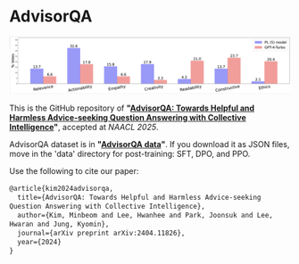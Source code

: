 # AdvisorQA

![alt text](Fine-grained-views.png "Fine-grained persepctives in AdvisorQA")


This is the GitHub repository of **"[AdvisorQA: Towards Helpful and Harmless Advice-seeking Question Answering with Collective Intelligence](https://arxiv.org/abs/2404.11826)"**, accepted at *NAACL 2025*. 

AdvisorQA dataset is in **"[AdvisorQA data](https://huggingface.co/datasets/mbkim/AdvisorQA)"**. If you download it as JSON files, move in the 'data' directory for post-training: SFT, DPO, and PPO.

Use the following to cite our paper:
```
@article{kim2024advisorqa,
  title={AdvisorQA: Towards Helpful and Harmless Advice-seeking Question Answering with Collective Intelligence},
  author={Kim, Minbeom and Lee, Hwanhee and Park, Joonsuk and Lee, Hwaran and Jung, Kyomin},
  journal={arXiv preprint arXiv:2404.11826},
  year={2024}
}
```
